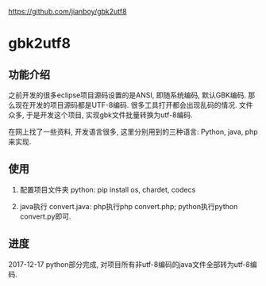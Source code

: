 https://github.com/jianboy/gbk2utf8


# gbk2utf8
## 功能介绍
之前开发的很多eclipse项目源码设置的是ANSI, 即随系统编码, 默认GBK编码. 那么现在开发的项目源码都是UTF-8编码. 很多工具打开都会出现乱码的情况. 文件众多, 于是开发这个项目, 实现gbk文件批量转换为utf-8编码. 

在网上找了一些资料, 开发语言很多, 这里分别用到的三种语言: Python, java, php来实现. 

## 使用
1. 配置项目文件夹
python: pip install  os, chardet, codecs

2. java执行 convert.java: php执行php convert.php; python执行python convert.py即可. 

## 进度
2017-12-17 python部分完成, 对项目所有非utf-8编码的java文件全部转为utf-8编码. 
